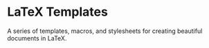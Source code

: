 # LaTeX Templates

A series of templates, macros, and stylesheets for creating beautiful documents in LaTeX.


